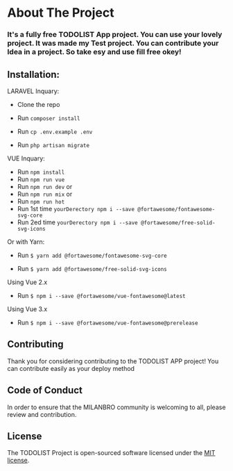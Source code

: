 # About The Project
### It's a fully free TODOLIST App project. You can use your lovely project. It was made my Test project. You can contribute your Idea in a project. So take esy and use fill free okey!

## Installation:

LARAVEL Inquary:

- Clone the repo

- Run  `composer install`

- Run `cp .env.example .env`
- Run `php artisan migrate`

VUE Inquary:

- Run `npm install`
- Run `npm run vue`
- Run  `npm run dev`
or
- Run  `npm run mix`
or
- Run  `npm run hot`
- Run 1st time `yourDerectory npm i --save @fortawesome/fontawesome-svg-core`
- Run 2ed time `yourDerectory npm i --save @fortawesome/free-solid-svg-icons`

Or with Yarn:

- Run `$ yarn add @fortawesome/fontawesome-svg-core`

- Run `$ yarn add @fortawesome/free-solid-svg-icons`

Using Vue 2.x

- Run `$ npm i --save @fortawesome/vue-fontawesome@latest`

Using Vue 3.x

- Run `$ npm i --save @fortawesome/vue-fontawesome@prerelease`
## Contributing

Thank you for considering contributing to the TODOLIST APP project! You can contribute easily as your deploy method

## Code of Conduct

In order to ensure that the MILANBRO community is welcoming to all, please review and contribution.


## License

The TODOLIST Project is open-sourced software licensed under the [MIT license](https://opensource.org/licenses/MIT).
